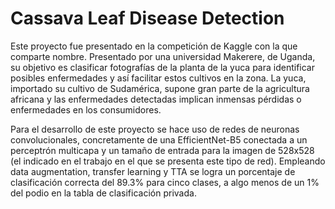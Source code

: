 # Cassava Leaf Disease Detection


Este proyecto fue presentado en la competición de Kaggle con la que comparte nombre. Presentado por una universidad Makerere, de Uganda, su objetivo es clasificar fotografías de la planta de la yuca para identificar posibles enfermedades y así facilitar estos cultivos en la zona. La yuca, importado su cultivo de Sudamérica, supone gran parte de la agricultura africana y las enfermedades detectadas implican inmensas pérdidas o enfermedades en los consumidores.

Para el desarrollo de este proyecto se hace uso de redes de neuronas convolucionales, concretamente de una EfficientNet-B5 conectada a un perceptrón multicapa y un tamaño de entrada para la imagen de 528x528 (el indicado en el trabajo en el que se presenta este tipo de red). Empleando data augmentation, transfer learning y TTA se logra un porcentaje de clasificación correcta del 89.3% para cinco clases, a algo menos de un 1% del podio en la tabla de clasificación privada. 
